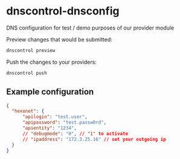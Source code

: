 # dnscontrol-dnsconfig

DNS configuration for test / demo purposes of our provider module

Preview changes that would be submitted:

```bash
dnscontrol preview
```

Push the changes to your providers:

```bash
dnscontrol push
```

## Example configuration

```json
{
  "hexonet": {
      "apilogin": "test.user",
      "apipassword": "test.passw0rd",
      "apientity": "1234",
      // "debugmode": "0", // "1" to activate
      // "ipaddress": "172.3.25.16" // set your outgoing ip
  }
}
```